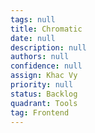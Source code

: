 ```yaml
---
tags: null
title: Chromatic
date: null
description: null
authors: null
confidence: null
assign: Khac Vy
priority: null
status: Backlog
quadrant: Tools
tag: Frontend
---
```


